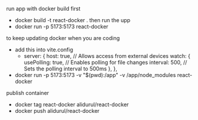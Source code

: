 run app with docker 
build first
- docker build -t react-docker .
then run the upp
- docker run -p 5173:5173 react-docker

to keep updating docker when you are coding 
- add this into vite.config
  -  server: {
    host: true, // Allows access from external devices
    watch: {
      usePolling: true, // Enables polling for file changes
      interval: 500, // Sets the polling interval to 500ms
    },
  },
- docker run -p 5173:5173 -v "$(pwd):/app" -v /app/node_modules react-docker

publish container
- docker tag react-docker alidurul/react-docker
- docker push alidurul/react-docker